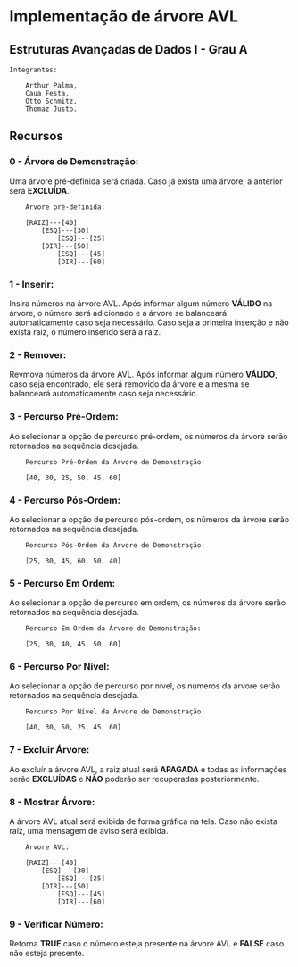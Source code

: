 # Implementação de árvore AVL

## Estruturas Avançadas de Dados I - Grau A
```
Integrantes:

	Arthur Palma,
	Caua Festa,
	Otto Schmitz,
	Thomaz Justo.
```

## Recursos

### 0 - Árvore de Demonstração:

Uma árvore pré-definida será criada. Caso já exista uma árvore, a anterior será <b>EXCLUÍDA</b>.

```
	Árvore pré-definida:

	[RAIZ]---[40]
		[ESQ]---[30]
			[ESQ]---[25]
		[DIR]---[50]
			[ESQ]---[45]
			[DIR]---[60]
```

### 1 - Inserir:

Insira números na árvore AVL. Após informar algum número <b>VÁLIDO</b> na árvore, o número será adicionado e a árvore se balanceará automaticamente caso seja necessário. Caso seja a primeira inserção e não exista raíz, o número inserido será a raíz.

### 2 - Remover:

Revmova números da árvore AVL. Após informar algum número <b>VÁLIDO</b>, caso seja encontrado, ele será removido da árvore e a mesma se balanceará automaticamente caso seja necessário.

### 3 - Percurso Pré-Ordem:

Ao selecionar a opção de percurso pré-ordem, os números da árvore serão retornados na sequência desejada.

```
	Percurso Pré-Ordem da Árvore de Demonstração:

	[40, 30, 25, 50, 45, 60]
```

### 4 - Percurso Pós-Ordem:

Ao selecionar a opção de percurso pós-ordem, os números da árvore serão retornados na sequência desejada.

```
	Percurso Pós-Ordem da Árvore de Demonstração:

	[25, 30, 45, 60, 50, 40]
```

### 5 - Percurso Em Ordem:

Ao selecionar a opção de percurso em ordem, os números da árvore serão retornados na sequência desejada.

```
	Percurso Em Ordem da Árvore de Demonstração:

	[25, 30, 40, 45, 50, 60]
```

### 6 - Percurso Por Nível:

Ao selecionar a opção de percurso por nível, os números da árvore serão retornados na sequência desejada.

```
	Percurso Por Nível da Árvore de Demonstração:

	[40, 30, 50, 25, 45, 60]
```

### 7 - Excluir Árvore:

Ao excluír a árvore AVL, a raiz atual será <b>APAGADA</b> e todas as informações serão <b>EXCLUÍDAS</b> e <b>NÃO</b> poderão ser recuperadas posteriormente.

### 8 - Mostrar Árvore:

A árvore AVL atual será exibida de forma gráfica na tela. Caso não exista raíz, uma mensagem de aviso será exibida.

```
	Árvore AVL:

	[RAIZ]---[40]
		[ESQ]---[30]
			[ESQ]---[25]
		[DIR]---[50]
			[ESQ]---[45]
			[DIR]---[60]
```

### 9 - Verificar Número:

Retorna <b>TRUE</b> caso o número esteja presente na árvore AVL e <b>FALSE</b> caso não esteja presente.
